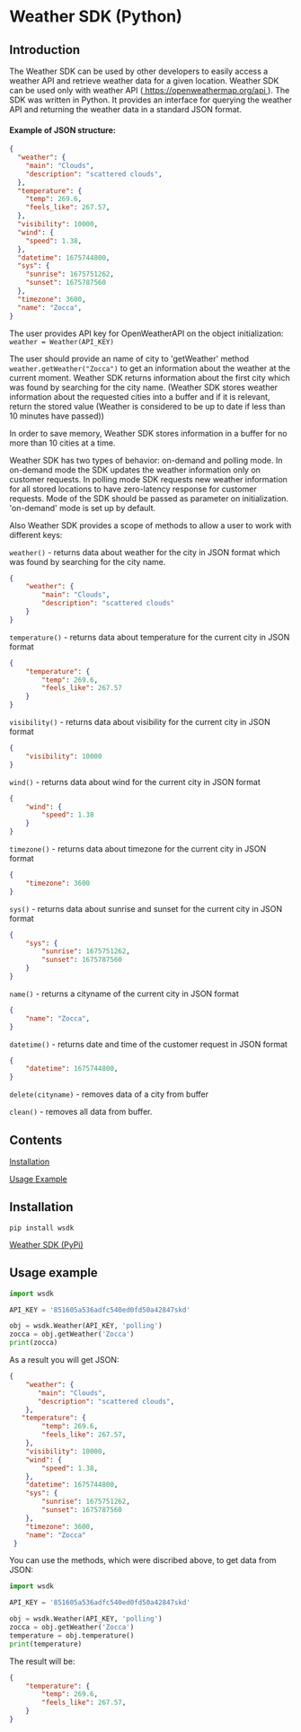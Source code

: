 <h1>Weather SDK (Python)</h1>

<h2>Introduction</h2>

<p>
    The Weather SDK can be used by other developers to easily access a weather API and retrieve weather data for a given location. Weather SDK can be used only with weather API (<a href="https://openweathermap.org/api"> https://openweathermap.org/api </a>).
    The SDK was written in Python. It provides an interface for querying the weather API and returning the weather data in a standard JSON format. 
</p>
<h4>Example of JSON structure:</h4>

 ```json
{
   "weather": {
     "main": "Clouds",
     "description": "scattered clouds",
   },
   "temperature": {
     "temp": 269.6,
     "feels_like": 267.57,
   },
   "visibility": 10000,
   "wind": {
     "speed": 1.38,
   },
   "datetime": 1675744800,
   "sys": {
     "sunrise": 1675751262,
     "sunset": 1675787560
   },
   "timezone": 3600,
   "name": "Zocca",
 }
 ```
 <p>
    The user provides API key for OpenWeatherAPI on the object initialization: <code>weather = Weather(API_KEY)</code>
 </p>
 <p>
    The user should provide an name of city to 'getWeather' method <code>weather.getWeather("Zocca")</code> to get an information about the weather at the current moment. Weather SDK returns information about the first city which was found by searching for the city name. (Weather SDK stores weather information about the requested cities into a buffer and if it is relevant, return the stored value (Weather is considered to be up to date if less than 10 minutes have passed))
 </p>
 <p>
    In order to save memory, Weather SDK stores information in a buffer for no more than 10 cities at a time.
 </p>
 <p>
     Weather SDK has two types of behavior: on-demand and polling mode. In on-demand mode the SDK updates the weather information only on customer requests. In polling mode SDK requests new weather information for all stored locations to have zero-latency response for customer requests. Mode of the SDK should be passed as parameter on initialization. 'on-demand' mode is set up by default.
 </p>
 <p>
    Also Weather SDK provides a scope of methods to allow a user to work with different keys:
 </p>
<div>

``weather()`` - returns data about weather for the city in JSON format which was found by searching for the city name.
```json 
{
    "weather": {
        "main": "Clouds",
        "description": "scattered clouds"
    }
}
```
</div>

<div>

``temperature()`` - returns data about temperature for the current city in JSON format
```json 
{
    "temperature": {
        "temp": 269.6,
        "feels_like": 267.57
    }
}
```
</div>
<div>

``visibility()`` - returns data about visibility for the current city in JSON format 
```json
{ 
    "visibility": 10000 
}
```
</div>
<div>

``wind()`` - returns data about wind for the current city in JSON format 
```json
{
    "wind": {
        "speed": 1.38
    } 
}
```
</div>
<div>

``timezone()`` - returns data about timezone for the current city in JSON format
```json
{
    "timezone": 3600
}
```
</div>
<div>

``sys()`` - returns data about sunrise and sunset for the current city in JSON format
```json
{
    "sys": {
        "sunrise": 1675751262,
        "sunset": 1675787560
    }
}
```
</div>
<div>

``name()`` - returns a cityname of the current city in JSON format
```json
{
    "name": "Zocca",
}
```
</div>
<div>

``datetime()`` - returns date and time of the customer request in JSON format
```json
{
    "datetime": 1675744800,
}
```
</div>
<div>

``delete(cityname)`` - removes data of a city from buffer
</div>
<div>

``clean()`` - removes all data from buffer.
</div>
    
</p>

<div>
<h2>Contents</h2>

[Installation](#Installation)

[Usage Example](#UsageExample)

</div>

<h2>
<a name="Installation"></a>Installation
</h2>

`` pip install wsdk ``

<a href="https://pypi.org/project/wsdk/0.1/">Weather SDK (PyPi)</a>

<h2>
<a name="UsageExample"></a>Usage example
</h2>

```python
import wsdk

API_KEY = '851605a536adfc540ed0fd50a42847skd'

obj = wsdk.Weather(API_KEY, 'polling')
zocca = obj.getWeather('Zocca')
print(zocca)
```
<p> 
As a result you will get JSON:
</p>

```json
{
    "weather": {
       "main": "Clouds",
       "description": "scattered clouds",
    },
   "temperature": {
        "temp": 269.6,
        "feels_like": 267.57,
    },
    "visibility": 10000,
    "wind": {
        "speed": 1.38,
    },
    "datetime": 1675744800,
    "sys": {
        "sunrise": 1675751262,
        "sunset": 1675787560
    },
    "timezone": 3600,
    "name": "Zocca"
 }
```
<p>
    You can use the methods, which were discribed above, to get data from JSON:
</p>

```python
import wsdk

API_KEY = '851605a536adfc540ed0fd50a42847skd'

obj = wsdk.Weather(API_KEY, 'polling')
zocca = obj.getWeather('Zocca')
temperature = obj.temperature()
print(temperature)
```
<p>The result will be: </p>

```json
{
    "temperature": {
        "temp": 269.6,
        "feels_like": 267.57,
    }
}
```
